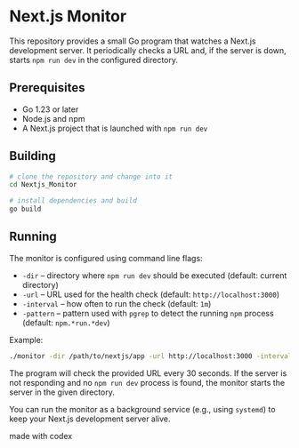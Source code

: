 
# Next.js Monitor

This repository provides a small Go program that watches a Next.js development server.
It periodically checks a URL and, if the server is down, starts `npm run dev` in the
configured directory.

## Prerequisites

- Go 1.23 or later
- Node.js and npm
- A Next.js project that is launched with `npm run dev`

## Building

```bash
# clone the repository and change into it
cd Nextjs_Monitor

# install dependencies and build
go build
```

## Running

The monitor is configured using command line flags:

- `-dir` – directory where `npm run dev` should be executed (default: current directory)
- `-url` – URL used for the health check (default: `http://localhost:3000`)
- `-interval` – how often to run the check (default: `1m`)
- `-pattern` – pattern used with `pgrep` to detect the running `npm` process (default: `npm.*run.*dev`)

Example:

```bash
./monitor -dir /path/to/nextjs/app -url http://localhost:3000 -interval 30s
```

The program will check the provided URL every 30 seconds. If the server is not
responding and no `npm run dev` process is found, the monitor starts the server in
the given directory.

You can run the monitor as a background service (e.g., using `systemd`) to keep
your Next.js development server alive.




made with codex
